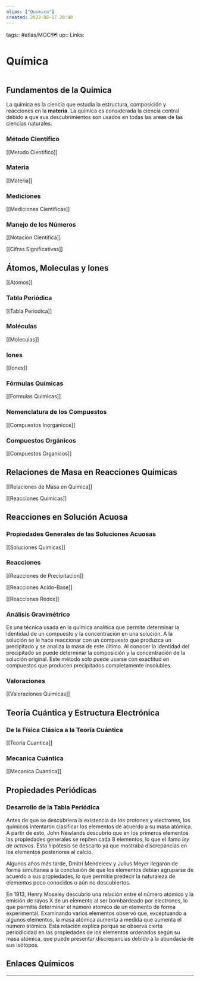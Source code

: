 ```yaml
---
alias: ["Quimica"]
created: 2022-08-17 20:40
---
```

tags:: #atlas/MOC🗺 
up:: 
Links: 
# Química
```toc
```

## Fundamentos de la Química
La química es la ciencia que estudia la estructura, composición y reacciones en la **materia**. La química es considerada la ciencia central debido a que sus descubrimientos son usados en todas las areas de las ciencias naturales.

### Método Científico
[[Metodo Cientifico]]

### Materia
[[Materia]]

### Mediciones
[[Mediciones Cientificas]]

### Manejo de los Números
[[Notacion Cientifica]]

[[Cifras Significativas]]

## Átomos, Moleculas y Iones
[[Atomos]]

### Tabla Periódica
[[Tabla Periodica]]

### Moléculas
[[Moleculas]]

### Iones
[[Iones]]

### Fórmulas Químicas
[[Formulas Quimicas]]

### Nomenclatura de los Compuestos
[[Compuestos Inorganicos]]

### Compuestos Orgánicos
[[Compuestos Organicos]]

## Relaciones de Masa en Reacciones Químicas
[[Relaciones de Masa en Quimica]]

[[Reacciones Quimicas]]

## Reacciones en Solución Acuosa
### Propiedades Generales de las Soluciones Acuosas
[[Soluciones Quimicas]]

### Reacciones
[[Reacciones de Precipitacion]]

[[Reacciones Acido-Base]]

[[Reacciones Redox]]

### Análisis Gravimétrico
Es una técnica usada en la química analítica que permite determinar la identidad de un compuesto y la concentración en una solución. A la solución se le hace reaccionar con un compuesto que produzca un precipitado y se analiza la masa de este último. Al conocer la identidad del precipitado se puede determinar la composición y la concentración de la solución original. Este método solo puede usarse con exactitud en compuestos que producen precipitados completamente insolubles.

### Valoraciones
[[Valoraciones Quimicas]]

## Teoría Cuántica y Estructura Electrónica
### De la Física Clásica a la Teoría Cuántica
[[Teoria Cuantica]]

### Mecanica Cuántica
[[Mecanica Cuantica]]

## Propiedades Periódicas
### Desarrollo de la Tabla Periódica
Antes de que se descubriera la existencia de los protones y electrones, los químicos intentaron clasificar los elementos de acuerdo a su masa atómica. A partir de esto, John Newlands descubrio que en los primeros elementos las propiedades generales se repiten cada 8 elementos, lo que el llamo *ley de octavos*. Esta hipótesis se descarto ya que mostraba discrepancias en los elementos posteriores al calcio.

Algunos años más tarde, Dmitri Mendeleev y Julius Meyer llegaron de forma simultanea a la conclusión de que los elementos debian agruparse de acuerdo a sus propiedades, lo que permitia predecir la naturaleza de elementos poco conocidos o aún no descubiertos.

En 1913, Henry Moseley descubrio una relación entre el número atómico y la emisión de rayos X de un elemento al ser bombardeado por electrones, lo que permitia determinar el número atómico de un elemento de forma experimental. Examinando varios elementos observó que, exceptuando a algunos elementos, la masa atómica aumenta a medida que aumenta el número atómico. Esta relación explica porque se observa cierta periodicidad en las propiedades de los elementos ordenados según su masa atómica, que puede presentar discrepancias debido a la abundacia de sus isótopos.

## Enlaces Químicos

___
